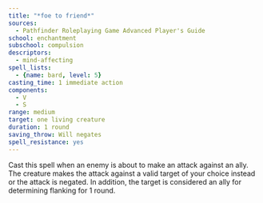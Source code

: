 ```yaml
---
title: "*foe to friend*"
sources:
  - Pathfinder Roleplaying Game Advanced Player's Guide
school: enchantment
subschool: compulsion
descriptors:
  - mind-affecting
spell_lists:
  - {name: bard, level: 5}
casting_time: 1 immediate action
components:
  - V
  - S
range: medium
target: one living creature
duration: 1 round
saving_throw: Will negates
spell_resistance: yes
---
```


Cast this spell when an enemy is about to make an attack against an ally. The creature makes the attack against a valid target of your choice instead or the attack is negated. In addition, the target is considered an ally for determining flanking for 1 round.

